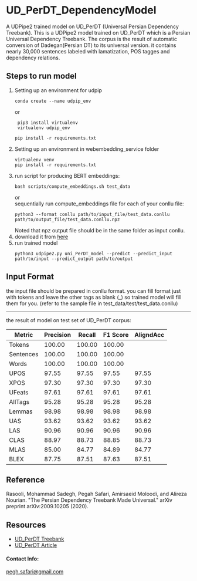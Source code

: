 # UD_PerDT_DependencyModel
A UDPipe2 trained model on UD_PerDT (Universal Persian Dependency Treebank).
This is a UDPipe2 model trained on UD_PerDT which is a Persian Universal Dependency Treebank. The corpus is the result of automatic conversion of Dadegan(Persian DT) to its universal version.
it contains nearly 30,000 sentences labeled with lamatization, POS tagges and dependency relations. 

## Steps to run model

1. Setting up an environment for udpip
     ```
     conda create --name udpip_env
     ```
      or 
     ```
      pip3 install virtualenv
      virtualenv udpip_env
      ```
      ```
      pip install -r requirements.txt
      ```
2. Setting up an environment in webembedding_service folder 
      ```
      virtualenv venv
      pip install -r requirements.txt
      ```
3. run script for producing BERT embeddings:
   ```
   bash scripts/compute_embeddings.sh test_data
   ```
   or<br/>
   sequentially run compute_embeddings file for each of your conllu file:
   ```
   python3 --format conllu path/to/input_file/test_data.conllu path/to/output_file/test_data.conllu.npz
   ```
   Noted that npz output file should be in the same folder as input conllu. 
4. download it from [here](https://drive.google.com/file/d/1AyLjszRgq0lhAk3p55DH_e0-o4wd6IXx/view?usp=sharing)
5. run trained model 
   ```
   python3 udpipe2.py uni_PerDT_model --predict --predict_input path/to/input --predict_output path/to/output
   ```
## Input Format
the input file should be prepared in conllu format. you can fill format just with tokens and leave the other tags as blank (_) so trained model will fill them for you.
(refer to the sample file in test_data/test/test_data.conllu)

---
the result of model on test set of UD_PerDT corpus:

|Metric     | Precision |    Recall |  F1 Score | AligndAcc|
|-----------|-----------|-----------|-----------|----------|
|Tokens     |    100.00 |    100.00 |    100.00 |          |
|Sentences  |    100.00 |    100.00 |    100.00 |          |
|Words      |    100.00 |    100.00 |    100.00 |          |
|UPOS       |     97.55 |     97.55 |     97.55 |     97.55|
|XPOS       |     97.30 |     97.30 |     97.30 |     97.30|
|UFeats     |     97.61 |     97.61 |     97.61 |     97.61|
|AllTags    |     95.28 |     95.28 |     95.28 |     95.28|
|Lemmas     |     98.98 |     98.98 |     98.98 |     98.98|
|UAS        |     93.62 |     93.62 |     93.62 |     93.62|
|LAS        |     90.96 |     90.96 |     90.96 |     90.96|
|CLAS       |     88.97 |     88.73 |     88.85 |     88.73|
|MLAS       |     85.00 |     84.77 |     84.89 |     84.77|
|BLEX       |     87.75 |     87.51 |     87.63 |     87.51|


## Reference
 Rasooli, Mohammad Sadegh, Pegah Safari, Amirsaeid Moloodi, and Alireza Nourian. "The Persian Dependency Treebank Made Universal." arXiv preprint arXiv:2009.10205 (2020).


## Resources
* [UD_PerDT Treebank](https://github.com/phsfr/UD_Persian-PerDT)
* [UD_PerDT Article](https://arxiv.org/pdf/2009.10205.pdf)

#### Contact Info:
pegh.safari@gmail.com